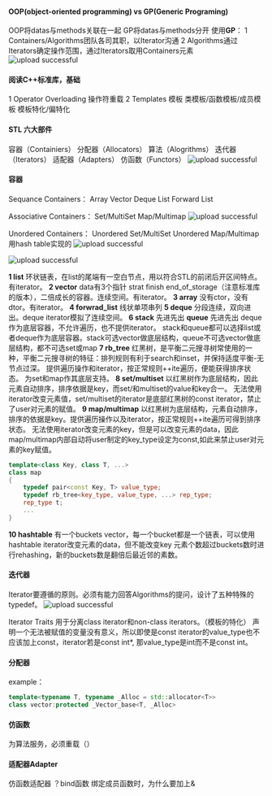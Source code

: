 #### OOP(object-oriented programming) vs GP(Generic Programing)  
OOP将datas与methods关联在一起 
GP将datas与methods分开 
使用**GP**：
1 Containers/Algorithms团队各司其职，以Iterator沟通 
2 Algorithms通过Iterators确定操作范围，通过Iterators取用Containers元素 
![upload successful](../img/pasted-11.png)

#### 阅读C++标准库，基础  
1 Operator Overloading 操作符重载 
2 Templates 模板 
类模板/函数模板/成员模板 
模板特化/偏特化

#### STL 六大部件
容器（Containiers） 
分配器（Allocators） 
算法（Alogrithms） 
迭代器（Iterators） 
适配器（Adapters） 
仿函数（Functors） 
![upload successful](../img/pasted-8.png)  

#### 容器  
Sequance Containers： 
Array 
Vector 
Deque 
List 
Forward List  

Associative Containers： 
Set/MultiSet 
Map/Multimap 
![upload successful](../img/pasted-9.png)  

Unordered Containers： 
Unordered Set/MultiSet 
Unordered Map/Multimap 
用hash table实现的
![upload successful](../img/pasted-10.png) 

![upload successful](../img/pasted-12.png)

**1 list** 
环状链表，在list的尾端有一空白节点，用以符合STL的前闭后开区间特点。 有iterator。
**2 vector** 
data有3个指针 strat finish end_of_storage（注意标准库的版本），二倍成长的容器。连续空间。有iterator。 
**3 array** 
没有ctor，没有dtor。有iterator。 
**4 forwrad_list** 
线状单项串列 
**5 deque** 
分段连续，双向进出。deque iterator模拟了连续空间。 
**6 stack** 先进先出 **queue** 先进先出 
deque作为底层容器，不允许遍历，也不提供iterator。 
stack和queue都可以选择list或者deque作为底层容器。stack可选vector做底层结构，queue不可选vector做底层结构，都不可选set或map 
**7 rb_tree** 
红黑树，是平衡二元搜寻树常使用的一种，平衡二元搜寻树的特征：排列规则有利于search和inset，并保持适度平衡-无节点过深。 
提供遍历操作和iterator，按正常规则++ite遍历，便能获得排序状态。 
为set和map作其底层支持。
**8 set/multiset** 
以红黑树作为底层结构，因此元素自动排序，排序依据是key，而set/和multiset的value和key合一。 
无法使用iterator改变元素值，set/multiset的iterator是底部红黑树的const iterator，禁止了user对元素的赋值。 
**9 map/multimap** 
以红黑树为底层结构，元素自动排序，排序的依据是key。提供遍历操作以及iterator，按正常规则++ite遍历可得到排序状态。 
无法使用iterator改变元素的key，但是可以改变元素的data，因此map/multimap内部自动将user制定的key_type设定为const,如此来禁止user对元素的key赋值。

```c++
template<class Key, class T, ...>
class map
{
	typedef pair<const Key, T> value_type;
    typedef rb_tree<key_type, value_type, ...> rep_type;
    rep_type t;
    ...
}
```
**10 hashtable** 
有一个buckets vector，每一个bucket都是一个链表，可以使用hashtable iterator改变元素的data，但不能改变key 
元素个数超过buckets数时进行rehashing，新的buckets数是翻倍后最近邻的素数。

#### 迭代器  
Iterator要遵循的原则。必须有能力回答Algorithms的提问，设计了五种特殊的typedef。 
![upload successful](../img/pasted-13.png)

Iterator Traits 用于分离class iterator和non-class iterators。（模板的特化） 
声明一个无法被赋值的变量没有意义，所以即使是const iterator的value_type也不应该加上const，iterator若是const int*, 那value_type是int而不是const int。  


#### 分配器  
example：  
```c++  
template<typename T, typename _Alloc = std::allocator<T>>
class vector:protected _Vector_base<T, _Alloc>
```

#### 仿函数  
为算法服务，必须重载（）  

#### 适配器Adapter  
仿函数适配器
？bind函数  绑定成员函数时，为什么要加上&